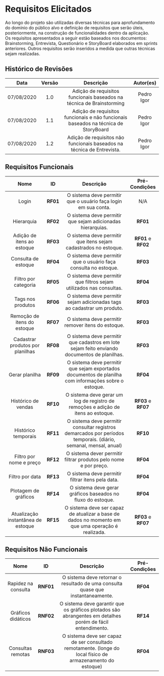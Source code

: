 # Requisitos Elicitados

Ao longo do projeto são utilizadas diversas técnicas para aprofundamento do domínio do público alvo e definição de requisitos que serão úteis, posteriormente, na construção de funcionalidades dentro da aplicação.<br>
Os requisitos apresentados a seguir estão baseados nos documentos: Brainstorming, Entrevista, Questionário e StoryBoard elaborados em sprints anteriores. Outros requisitos serão inseridos a medida que outras técnicas sejam realizadas.<br>

## Histórico de Revisões
|    Data    | Versão |         Descrição         |           Autor(es)            |
| :--------: | :----: | :-----------------------: | :----------------------------: |
| 07/08/2020 |  1.0   | Adição de requisitos funcionais baseados na técnica de Brainstorming | Pedro Igor |
| 07/08/2020 |  1.1   | Adição de requisitos funcionais e não funcionais baseados na técnica de StoryBoard | Pedro Igor | 
| 07/08/2020 |  1.2   | Adição de requisitos não funcionais baseados na técnica de Entrevista. | Pedro Igor |

## Requisitos Funcionais
|    Nome   |  ID | Descrição |          Pré-Condições       |
| :-------: | :--:| :-------: | :--------------------------: |
| Login   | **RF01** | O sistema deve permitir que o usuário faça login em sua conta. | N/A |
| Hierarquia | **RF02** | O sistema deve permitir que sejam adicionadas hierarquias. | **RF01** |
| Adição de itens ao estoque | **RF03** | O sistema deve permitir que itens sejam cadastrados no estoque. | **RF01** e **RF02**|
| Consulta de estoque | **RF04** | O sistema deve permitir que o usuário faça consulta no estoque. | **RF03** |
| Filtro por categoria | **RF05** | O sistema deve permitir que filtros sejam utilizados nas consultas. | **RF04** |
| Tags nos produtos | **RF06** | O sistema deve permitir sejam adicionadas tags ao cadastrar um produto. | **RF03** |
| Remoção de itens do estoque | **RF07** | O sistema deve permitir remover itens do estoque. | **RF03** |
| Cadastrar produtos por planilhas | **RF08** | O sistema deve permitir que cadastros em lote sejam feito enviando documentos de planilhas. | **RF03** |
| Gerar planilha | **RF09** | O sistema deve permitir que sejam exportados documentos de planilha com informações sobre o estoque. | **RF04** |
| Histórico de vendas | **RF10** | O sistema deve gerar um log de registro de remoções e adição de itens ao estoque. | **RF03** e **RF07** |
| Histórico temporais | **RF11** | O sistema deve permitir consultar registros demarcados por períodos temporais. (diário, semanal, mensal, anual) | **RF10**|
| Filtro por nome e preço | **RF12** | O sistema dever permitir filtrar produtos pelo nome e por preço. | **RF04** |
| Filtro por data | **RF13** | O sistema deve permitir filtrar itens pela data. | **RF04** |
| Plotagem de gráficos | **RF14** | O sistema deve gerar gráficos baseados no fluxo do estoque. | **RF04** |
| Atualização instantânea de estoque | **RF15** | O sistema deve ser capaz de atualizar a base de dados no momento em que uma operação é realizada. | **RF03** e **RF07** |


## Requisitos Não Funcionais
|    Nome   |  ID | Descrição |          Pré-Condições       |
| :-------: | :--:| :-------: | :--------------------------: |
| Rapidez na consulta | **RNF01** | O sistema deve retornar o resultado de uma consulta quase que instantaneamente. | **RF04** |
| Gráficos didáticos | **RNF02** | O sistema deve garantir que os gráficos plotados são abrangentes em detalhes porém de fácil entendimento. | **RF14** |
| Consultas remotas | **RNF03** | O sistema deve ser capaz de ser consultado remotamente. (longe do local físico de armazenamento do estoque) | **RF04** |
